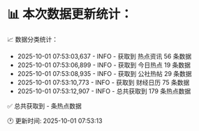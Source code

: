 📊 本次数据更新统计：
==========================

📈 数据分类统计：
- 2025-10-01 07:53:03,637 - INFO - 获取到 热点资讯 56 条数据
- 2025-10-01 07:53:06,899 - INFO - 获取到 今日热点 19 条数据
- 2025-10-01 07:53:08,935 - INFO - 获取到 公社热帖 29 条数据
- 2025-10-01 07:53:10,773 - INFO - 获取到 财经日历 75 条数据
- 2025-10-01 07:53:12,907 - INFO - 总共获取到 179 条热点数据

✅ 总共获取到 - 条热点数据

🕐 更新时间: 2025-10-01 07:53:13
